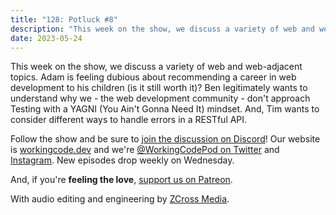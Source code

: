 ```yaml
---
title: "128: Potluck #8"
description: "This week on the show, we discuss a variety of web and web-adjacent topics."
date: 2023-05-24
---
```


<script async defer onload="redcircleIframe();" src="https://api.podcache.net/embedded-player/sh/30227421-bc27-45c2-bfb4-861def7dd4cc/ep/d3947aea-8f3d-40ae-a052-cca591a0973f"></script><div class="redcirclePlayer-d3947aea-8f3d-40ae-a052-cca591a0973f"></div>

This week on the show, we discuss a variety of web and web-adjacent topics. Adam is feeling dubious about recommending a career in web development to his children (is it still worth it)? Ben legitimately wants to understand why we - the web development community - don't approach Testing with a YAGNI (You Ain't Gonna Need It) mindset. And, Tim wants to consider different ways to handle errors in a RESTful API.

Follow the show and be sure to [join the discussion on Discord][working-code-discord]! Our website is [workingcode.dev][working-code] and we're [@WorkingCodePod on Twitter][working-code-twitter] and [Instagram][working-code-instagram]. New episodes drop weekly on Wednesday.

And, if you're **feeling the love**, [support us on Patreon][working-code-patreon].

[working-code]: https://workingcode.dev/
[working-code-discord]: https://workingcode.dev/discord/
[working-code-instagram]: https://www.instagram.com/workingcodepod/
[working-code-patreon]: https://www.patreon.com/workingcodepod
[working-code-twitter]: https://twitter.com/WorkingCodePod

With audio editing and engineering by [ZCross Media](https://www.zcross.media/).
